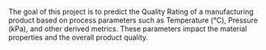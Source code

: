 The goal of this project is to predict the Quality Rating of a manufacturing product based on process parameters such as Temperature (°C), Pressure (kPa), and other derived metrics. These parameters impact the material properties and the overall product quality.
